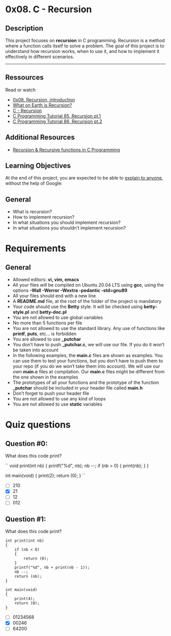 # 0x08. C - Recursion

## Description

This project focuses on **recursion** in C programming. Recursion is a method where a function calls itself to solve a problem. The goal of this project is to understand how recursion works, when to use it, and how to implement it effectively in different scenarios.

---


## Ressources
 Read or watch
- [0x08. Recursion, introduction](https://intranet.alxswe.com/rltoken/dzZB83Hm3lO7dScjhebAxw)
- [What on Earth is Recursion?](https://intranet.alxswe.com/rltoken/xYjKl3024oN58Bi_621_vQ)
- [C - Recursion](https://intranet.alxswe.com/rltoken/u4ojc5CZpf4qiuQvmXCiOA)
- [C Programming Tutorial 85, Recursion pt.1](https://intranet.alxswe.com/rltoken/Wv-wffgpXelN9ZTrbmiOyA)
- [C Programming Tutorial 86, Recursion pt.2](https://intranet.alxswe.com/rltoken/7GVdI-KT-M1vOIzwEjSahQ)

## Additional Resources
- [Recursion & Recursive functions in C Programming](https://intranet.alxswe.com/rltoken/TreRmmRkZ3jYdFZZW6p6vw)

## Learning Objectives
At the end of this project, you are expected to be able to [explain to anyone](https://intranet.alxswe.com/rltoken/Uip4OgfLQdGP921TAMtCHQ), without the help of Google:

## General
- What is recursion?
- How to implement recursion?
- In what situations you should implement recursion?
- In what situations you shouldn’t implement recursion?

# Requirements

## General
- Allowed editors: **vi, vim, emacs**
- All your files will be compiled on Ubuntu 20.04 LTS using **gcc**, using the options **-Wall -Werror -Wextra -pedantic -std=gnu89**
- All your files should end with a new line
- A **README.md** file, at the root of the folder of the project is mandatory
- Your code should use the **Betty** style. It will be checked using **betty-style.pl** and **betty-doc.pl**
- You are not allowed to use global variables
- No more than 5 functions per file
- You are not allowed to use the standard library. Any use of functions like **printf**, **puts**, etc… is forbidden
- You are allowed to use **_putchar**
- You don’t have to push **_putchar.c**, we will use our file. If you do it won’t be taken into account
- In the following examples, the **main.c** files are shown as examples. You can use them to test your functions, but you don’t have to push them to your repo (if you do we won’t take them into account). We will use our own **main.c** files at compilation. Our **main.c** files might be different from the one shown in the examples
- The prototypes of all your functions and the prototype of the function **_putchar** should be included in your header file called **main.h**
- Don’t forget to push your header file
- You are not allowed to use any kind of loops
- You are not allowed to use **static** variables

# Quiz questions
## Question #0:
What does this code print?

``
void print(int nb)
{
    printf("%d", nb);
    nb --;
    if (nb > 0) 
    {
        print(nb);
    }
}

int main(void)
{
    print(2);
    return (0);
}
``
- [ ] 210
- [x] 21
- [ ] 12
- [ ] 012

## Question #1:
What does this code print?
```
int print(int nb)
{
    if (nb < 0) 
    {
        return (0);
    }
    printf("%d", nb + print(nb - 1));
    nb --;
    return (nb);
}

int main(void)
{
    print(4);
    return (0);
}
```
- [ ] 01234568
- [x] 00246
- [ ] 64200
